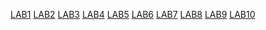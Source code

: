 [LAB1](https://github.com/Nandith0204/AIML-BATCH-17/blob/main/Lab_01%20(1).ipynb)
[LAB2](https://github.com/Nandith0204/AIML-BATCH-17/blob/main/Lab_02%20(1).ipynb)
[LAB3](https://github.com/Nandith0204/AIML-BATCH-17/blob/main/LAB%203.ipynb)
[LAB4](https://github.com/Nandith0204/AIML-BATCH-17/blob/main/lab4.ipynb)
[LAB5](https://github.com/Nandith0204/AIML-BATCH-17/blob/main/LAB5.ipynb)
[LAB6](https://github.com/Nandith0204/AIML-BATCH-17/blob/main/Lab6.ipynb)
[LAB7](https://github.com/Nandith0204/AIML-BATCH-17/blob/main/LAB%207)
[LAB8](https://github.com/Nandith0204/AIML-BATCH-17/blob/main/Lab8)
[LAB9](https://github.com/Nandith0204/AIML-BATCH-17/blob/main/LAB9.ipynb)
[LAB10](https://github.com/Nandith0204/AIML-BATCH-17/blob/main/lab10.ipynb)



